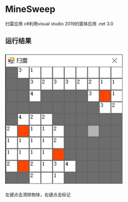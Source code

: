 # MineSweep
扫雷应用 c#利用visual studio 2019的窗体应用 .net 3.0  
  
  运行结果
  ---
![运行结果](img/扫雷.png)  
---
左键点击清除物体，右键点击标记
